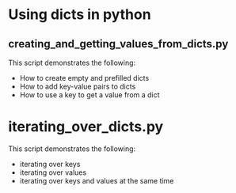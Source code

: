 # Using dicts in python
## creating_and_getting_values_from_dicts.py
This script demonstrates the following:
* How to create empty and prefilled dicts
* How to add key-value pairs to dicts
* How to use a key to get a value from a dict

# iterating_over_dicts.py
This script demonstrates the following:
* iterating over keys
* iterating over values
* iterating over keys and values at the same time
